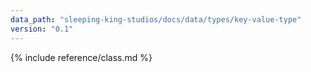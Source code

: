 ```yaml
---
data_path: "sleeping-king-studios/docs/data/types/key-value-type"
version: "0.1"
---
```


{% include reference/class.md %}
